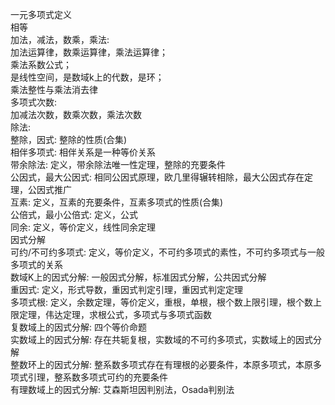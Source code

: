 一元多项式定义  
相等  
加法，减法，数乘，乘法:   
   加法运算律，数乘运算律，乘法运算律；  
   乘法系数公式；  
   是线性空间，是数域k上的代数，是环；  
   乘法整性与乘法消去律  
多项式次数:  
   加减法次数，数乘次数，乘法次数  
除法:  
   整除，因式: 整除的性质(合集)  
   相伴多项式: 相伴关系是一种等价关系  
   带余除法: 定义，带余除法唯一性定理，整除的充要条件  
   公因式，最大公因式: 相同公因式原理，欧几里得辗转相除，最大公因式存在定理，公因式推广  
   互素: 定义，互素的充要条件，互素多项式的性质(合集)  
   公倍式，最小公倍式: 定义，公式  
   同余: 定义，等价定义，线性同余定理  
因式分解  
   可约/不可约多项式: 定义，等价定义，不可约多项式的素性，不可约多项式与一般多项式的关系  
   数域K上的因式分解: 一般因式分解，标准因式分解，公共因式分解  
   重因式: 定义，形式导数，重因式判定引理，重因式判定定理  
   多项式根: 定义，余数定理，等价定义，重根，单根，根个数上限引理，根个数上限定理，伟达定理，求根公式，多项式与多项式函数  
   复数域上的因式分解: 四个等价命题  
   实数域上的因式分解: 存在共轭复根，实数域的不可约多项式，实数域上的因式分解  
   整数环上的因式分解: 整系数多项式存在有理根的必要条件，本原多项式，本原多项式引理，整系数多项式可约的充要条件  
   有理数域上的因式分解: 艾森斯坦因判别法，Osada判别法  

